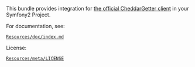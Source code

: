 This bundle provides integration for
[the official CheddarGetter client](https://github.com/marcguyer/cheddargetter-client-php) in
your Symfony2 Project.

For documentation, see:

[`Resources/doc/index.md`](https://github.com/LogSafe/LogsafeCheddarGetterBundle/blob/master/Resources/doc/index.md)

License:

[`Resources/meta/LICENSE`](https://github.com/LogSafe/LogsafeCheddarGetterBundle/blob/master/Resources/meta/LICENSE)

